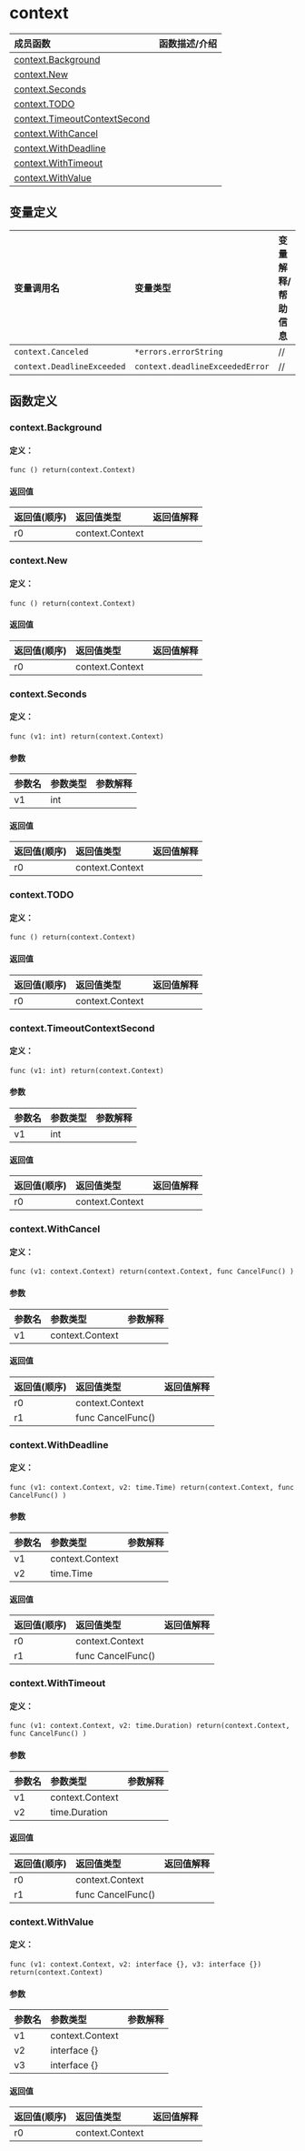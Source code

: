 # context


|成员函数|函数描述/介绍|
|:------|:--------|
 | [context.Background](#contextbackground) |  |
 | [context.New](#contextnew) |  |
 | [context.Seconds](#contextseconds) |  |
 | [context.TODO](#contexttodo) |  |
 | [context.TimeoutContextSecond](#contexttimeoutcontextsecond) |  |
 | [context.WithCancel](#contextwithcancel) |  |
 | [context.WithDeadline](#contextwithdeadline) |  |
 | [context.WithTimeout](#contextwithtimeout) |  |
 | [context.WithValue](#contextwithvalue) |  |




## 变量定义

|变量调用名|变量类型|变量解释/帮助信息|
|:-----------|:---------- |:-----------|
|`context.Canceled`|`*errors.errorString`| //|
|`context.DeadlineExceeded`|`context.deadlineExceededError`| //|





## 函数定义

### context.Background



#### 定义：

`func () return(context.Context) `

 


#### 返回值

|返回值(顺序)|返回值类型|返回值解释|
|:-----------|:---------- |:-----------|
| r0 | context.Context |   |


### context.New



#### 定义：

`func () return(context.Context) `

 


#### 返回值

|返回值(顺序)|返回值类型|返回值解释|
|:-----------|:---------- |:-----------|
| r0 | context.Context |   |


### context.Seconds



#### 定义：

`func (v1: int) return(context.Context) `


#### 参数

|参数名|参数类型|参数解释|
|:-----------|:---------- |:-----------|
| v1 | int |   |





#### 返回值

|返回值(顺序)|返回值类型|返回值解释|
|:-----------|:---------- |:-----------|
| r0 | context.Context |   |


### context.TODO



#### 定义：

`func () return(context.Context) `

 


#### 返回值

|返回值(顺序)|返回值类型|返回值解释|
|:-----------|:---------- |:-----------|
| r0 | context.Context |   |


### context.TimeoutContextSecond



#### 定义：

`func (v1: int) return(context.Context) `


#### 参数

|参数名|参数类型|参数解释|
|:-----------|:---------- |:-----------|
| v1 | int |   |





#### 返回值

|返回值(顺序)|返回值类型|返回值解释|
|:-----------|:---------- |:-----------|
| r0 | context.Context |   |


### context.WithCancel



#### 定义：

`func (v1: context.Context) return(context.Context, func CancelFunc() ) `


#### 参数

|参数名|参数类型|参数解释|
|:-----------|:---------- |:-----------|
| v1 | context.Context |   |





#### 返回值

|返回值(顺序)|返回值类型|返回值解释|
|:-----------|:---------- |:-----------|
| r0 | context.Context |   |
| r1 | func CancelFunc()  |   |


### context.WithDeadline



#### 定义：

`func (v1: context.Context, v2: time.Time) return(context.Context, func CancelFunc() ) `


#### 参数

|参数名|参数类型|参数解释|
|:-----------|:---------- |:-----------|
| v1 | context.Context |   |
| v2 | time.Time |   |





#### 返回值

|返回值(顺序)|返回值类型|返回值解释|
|:-----------|:---------- |:-----------|
| r0 | context.Context |   |
| r1 | func CancelFunc()  |   |


### context.WithTimeout



#### 定义：

`func (v1: context.Context, v2: time.Duration) return(context.Context, func CancelFunc() ) `


#### 参数

|参数名|参数类型|参数解释|
|:-----------|:---------- |:-----------|
| v1 | context.Context |   |
| v2 | time.Duration |   |





#### 返回值

|返回值(顺序)|返回值类型|返回值解释|
|:-----------|:---------- |:-----------|
| r0 | context.Context |   |
| r1 | func CancelFunc()  |   |


### context.WithValue



#### 定义：

`func (v1: context.Context, v2: interface {}, v3: interface {}) return(context.Context) `


#### 参数

|参数名|参数类型|参数解释|
|:-----------|:---------- |:-----------|
| v1 | context.Context |   |
| v2 | interface {} |   |
| v3 | interface {} |   |





#### 返回值

|返回值(顺序)|返回值类型|返回值解释|
|:-----------|:---------- |:-----------|
| r0 | context.Context |   |






